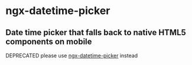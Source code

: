 # ngx-datetime-picker
## Date time picker that falls back to native HTML5 components on mobile

DEPRECATED please use [ngx-datetime-picker](https://www.npmjs.com/package/ngx-datetime-picker) instead